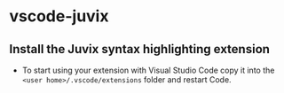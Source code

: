 # vscode-juvix

## Install the Juvix syntax highlighting extension

* To start using your extension with Visual Studio Code copy it into the `<user home>/.vscode/extensions` folder and restart Code.

